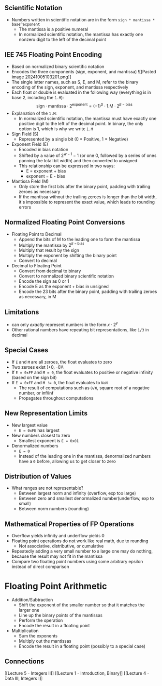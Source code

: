 ## Scientific Notation
- Numbers written in scientific notation are in the form `sign * mantissa * base^exponent`
	- The mantissa is a positive numeral 
	- In normalized scientific notation, the mantissa has exactly one nonzero digit to the left of the decimal point


## IEE 745 Floating Point Encoding
- Based on normalized binary scientific notation 
- Encodes the three components (sign, exponent, and mantissa)
![[Pasted image 20241005103201.png]]
- The single letter names, such as S, E, and M, refer to the binary encoding of the sign, exponent, and mantissa respectively
- Each float or double is evaluated in the following way (everything is in base 2, including the `1.M`):
$$
\text{sign} \cdot \text{mantissa} \cdot 2^{\text{exponent}} = (-1)^S \cdot 1.\text{M} \cdot 2^{E - \text{bias}}
$$
- Explanation of the `1.M`:
	- In normalized scientific notation, the mantissa must have exactly one positive digit to the left of the decimal point. In binary, the only option is 1, which is why we write `1.M`
- Sign Field (S)
	- Represented by a single bit (0 = Positive, 1 = Negative)
- Exponent Field (E)
	- Encoded in bias notation
	- Shifted by a value of $2^{w - 1} - 1$ (or one 0, followed by a series of ones panning the total bit width) and then converted to unsigned
	- This relationship can be expressed in two ways:
		- E = exponent + bias
		- exponent = E - bias
- Mantissa Field (M)
	- Only store the first bits after the binary point, padding with trailing zeroes as necessary
	- If the mantissa without the trailing zeroes is longer than the bit width, it's impossible to represent the exact value, which leads to rounding errors

## Normalized Floating Point Conversions
- Floating Point to Decimal
	- Append the bits of M to the leading one to form the mantissa
	- Multiply the mantissa by $2^{E  - \text{bias}}$
	- Multiply that result by the sign
	- Multiply the exponent by shifting the binary point
	- Convert to decimal
- Decimal to Floating Point
	- Convert from decimal to binary 
	- Convert to normalized binary scientific notation
	- Encode the sign as 0 or 1
	- Encode E as the exponent + bias in unsigned
	- Encode the 23 bits after the binary point, padding with trailing zeroes as necessary, in M

## Limitations
- can only *exactly* represent numbers in the form $x \cdot 2^{y}$
- Other rational numbers have repeating bit representations, like `1/3` in decimal 

## Special Cases
- If `E` and `M` are all zeroes, the float evaluates to zero
- Two zeroes exist (+0, -0)\
- If `E = 0xFF` and `M = 0`, the float evaluates to positive or negative infinity (based on the sign bit)
- If `E = 0xFF` and `M != 0`, the float evaluates to `NaN`
	- The result of computations such as `0/0`, square root of a negative number, or inf/inf
	- Propagates throughout computations

## New Representation Limits
- New largest value
	- `E = 0xFE` has largest
- New numbers closest to zero
	- Smallest exponent is `E = 0x01`
- Denormalized numbers
	- `E = 0`
	- Instead of the leading one in the mantissa, denormalized numbers have a `0` before, allowing us to get closer to zero

## Distribution of Values
- What ranges are not representable?
	- Between largest norm and infinity (overflow, exp too large)
	- Between zero and smallest denormalized number(underflow, exp to small)
	- Between norm numbers (rounding)

## Mathematical Properties of FP Operations
- Overflow yields infinity and underflow yields 0
- Floating point operations do not work like real math, due to rounding
	- Not associative, distributive, or cumulative
- Repeatedly adding a very small number to a large one may do nothing, because the result may not fit in the mantissa
- Compare two floating point numbers using some arbitrary epsilon instead of direct comparison

# Floating Point Arithmetic
- Addition/Subtraction
	- Shift the exponent of the smaller number so that it matches the larger one
	- Line up the binary points of the mantissas
	- Perform the operation
	- Encode the result in a floating point
- Multiplication
	- Sum the exponents
	- Multiply out the mantissas
	- Encode the result in a floating point (possibly to a special case)
	

## Connections
[[Lecture 5 - Integers II]]
[[Lecture 1 - Introduction, Binary]]
[[Lecture 4 - Data III, Integers I]]